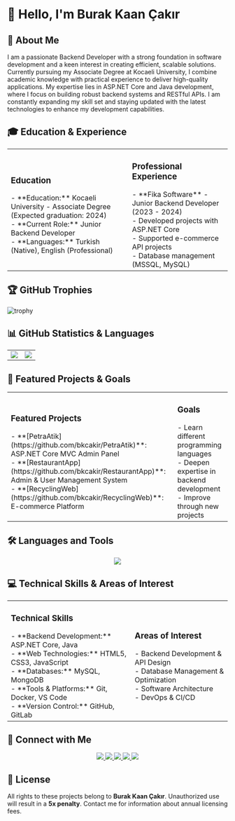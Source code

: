 # 👋 Hello, I'm Burak Kaan Çakır

## 🚀 About Me
I am a passionate Backend Developer with a strong foundation in software development and a keen interest in creating efficient, scalable solutions. Currently pursuing my Associate Degree at Kocaeli University, I combine academic knowledge with practical experience to deliver high-quality applications. My expertise lies in ASP.NET Core and Java development, where I focus on building robust backend systems and RESTful APIs. I am constantly expanding my skill set and staying updated with the latest technologies to enhance my development capabilities.

## 🎓 Education & Experience
<table>
  <tr>
    <td>
      <h3>Education</h3>
      - **Education:** Kocaeli University - Associate Degree (Expected graduation: 2024)<br>
      - **Current Role:** Junior Backend Developer<br>
      - **Languages:** Turkish (Native), English (Professional)
    </td>
    <td>
      <h3>Professional Experience</h3>
      - **Fika Software** - Junior Backend Developer (2023 - 2024)<br>
      - Developed projects with ASP.NET Core<br>
      - Supported e-commerce API projects<br>
      - Database management (MSSQL, MySQL)
    </td>
  </tr>
</table>

## 🏆 GitHub Trophies
![trophy](https://github-profile-trophy.vercel.app/?username=bkcakir&theme=radical&no-frame=false&no-bg=true&margin-w=4)

## 📊 GitHub Statistics & Languages
<table>
  <tr>
    <td>
      <img src="https://github-readme-stats.vercel.app/api?username=bkcakir&show_icons=true&theme=radical" />
    </td>
    <td>
      <img src="https://github-readme-stats.vercel.app/api/top-langs/?username=bkcakir&theme=radical&layout=compact&langs_count=8" />
    </td>
  </tr>
</table>

## 📂 Featured Projects & Goals
<table>
  <tr>
    <td>
      <h3>Featured Projects</h3>
      - **[PetraAtik](https://github.com/bkcakir/PetraAtik)**: ASP.NET Core MVC Admin Panel<br>
      - **[RestaurantApp](https://github.com/bkcakir/RestaurantApp)**: Admin & User Management System<br>
      - **[RecyclingWeb](https://github.com/bkcakir/RecyclingWeb)**: E-commerce Platform
    </td>
    <td>
      <h3>Goals</h3>
      - Learn different programming languages<br>
      - Deepen expertise in backend development<br>
      - Improve through new projects
    </td>
  </tr>
</table>

## 🛠️ Languages and Tools
<div align="center">
  <img src="https://skillicons.dev/icons?i=java,js,html,css,dotnet,cs,mysql,mongodb,git,docker,vscode,github" />
</div>

## 💻 Technical Skills & Areas of Interest
<table>
  <tr>
    <td>
      <h3>Technical Skills</h3>
      - **Backend Development:** ASP.NET Core, Java<br>
      - **Web Technologies:** HTML5, CSS3, JavaScript<br>
      - **Databases:** MySQL, MongoDB<br>
      - **Tools & Platforms:** Git, Docker, VS Code<br>
      - **Version Control:** GitHub, GitLab
    </td>
    <td>
      <h3>Areas of Interest</h3>
      - Backend Development & API Design<br>
      - Database Management & Optimization<br>
      - Software Architecture<br>
      - DevOps & CI/CD
    </td>
  </tr>
</table>

## 🤝 Connect with Me
<div align="center">
  <a href="https://github.com/bkcakir" target="_blank">
    <img src="https://img.shields.io/badge/GitHub-100000?style=for-the-badge&logo=github&logoColor=white" />
  </a>
  <a href="https://linkedin.com/in/burakcakir" target="_blank">
    <img src="https://img.shields.io/badge/LinkedIn-0077B5?style=for-the-badge&logo=linkedin&logoColor=white" />
  </a>
  <a href="https://www.hackerrank.com/bkcakir" target="_blank">
    <img src="https://img.shields.io/badge/HackerRank-2EC866?style=for-the-badge&logo=HackerRank&logoColor=white" />
  </a>
  <a href="mailto:burak.kaan@domain.com" target="_blank">
    <img src="https://img.shields.io/badge/Gmail-D14836?style=for-the-badge&logo=gmail&logoColor=white" />
  </a>
  <a href="https://twitter.com/bkcakir" target="_blank">
    <img src="https://img.shields.io/badge/Twitter-1DA1F2?style=for-the-badge&logo=twitter&logoColor=white" />
  </a>
</div>

## 📝 License
All rights to these projects belong to **Burak Kaan Çakır**. Unauthorized use will result in a **5x penalty**. Contact me for information about annual licensing fees.
